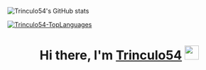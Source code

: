 ![Trinculo54's GitHub stats](https://github-readme-stats.vercel.app/api?username=Trinculo54&bg_color=30,e96443,904e95&title_color=fff&text_color=fff)

[![Trinculo54-TopLanguages](https://github-readme-stats.vercel.app/api/top-langs/?username=Trinculo54)](https://github.com/Trinculo54)

<h1 align="center">Hi there, I'm <a href="https://www.trinculo54.tech/" target="_blank">Trinculo54</a> <img
src="https://github.com/blackcater/blackcater/raw/main/images/Hi.gif" height="32" /></h1>
